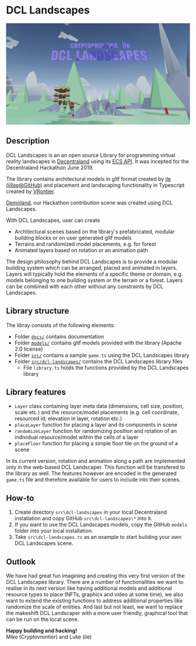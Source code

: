 # DCL Landscapes

![Cryptovrontier and Ile's DCL Landscapes](https://github.com/vrontier/assets/blob/master/dcl-landscapes/dcl-landscapes-demoland.jpg)

## Description
DCL Landscapes is an an open source Library for programming virtual reality landscapes in <a href="http://www.decentraland.org">Decentraland</a> using its <a href="https://github.com/decentraland/ecs-reference">ECS API</a>. 
It was incepted for the Decentraland Hackathon June 2019.

The library contains architectural models in gltf format created by <a href="https://github.com/iillee">ile (iillee@GitHub)</a> and placement and landscaping functionality in Typescript created by <a href="https://github.com/vrontier">VRontier</a>.

<a href="http://www.cryptoquest.io:8090">Demoland</a>, our Hackathon contribution scene was created using DCL Landscapes.

With DCL Landscapes, user can create 

* Architectural scenes based on the library's prefabricated, modular building blocks or on user generated gltf models
* Terrains and randomized model placements, e.g. for forest 
* Animated layers based on rotation or an animation path

The design philosophy behind  DCL Landscapes is to provide a modular building system which can be arranged, placed and animated in layers. Layers will typically hold the elements of a specific theme or domain, e.g. models belonging to one building system or the terrain or a forest. Layers can be combined with each other without any constraints by DCL Landscapes.   

## Library structure
The libray consists of the following elements:
* Folder <a href="https://github.com/vrontier/dcl-landscape-designer/tree/master/docs/">`docs/`</a> contains documentation
* Folder <a href="https://github.com/vrontier/dcl-landscape-designer/tree/master/models/">`models/`</a> contains gltf models provided with the library (Apache 2.0 license)
* Folder <a href="https://github.com/vrontier/dcl-landscape-designer/tree/master/src/">`src/`</a> contains a sample `game.ts` using the DCL Landscapes library
* Folder <a href="https://github.com/vrontier/dcl-landscape-designer/tree/master/src/dcl-landscapes/">`src/dcl-landscapes/`</a> contains the DCL Landscapes library files
  * File `library.ts` holds the functions provided by the DCL Landscapes library

## Library features
* `Layer` class containing layer meta data (dimensions, cell size, position, scale etc.) and the resource/model placements (e.g. cell coordinate, resourced id; elevation in layer, rotation etc.)
* `placeLayer` function for placing a layer and its components in scene
* `randomizeLayer` function for randomizing position and rotation of an individual resource/model within the cells of a layer
* `placeFloor` function for placing a simple floor tile on the ground of a scene

In its current version, rotation and animation along a path are implemented only in the web-based DCL Landscaper. This function will be transfered to the library as well. The features however are encoded in the generated `game.ts` file and therefore available for users to include into their scenes.

## How-to
1. Create directory `src\dcl-landscapes` in your local Decentraland installation and copy GitHub `src\dcl-landscapes\*` into it.
2. If you want to use the DCL Landscapes models, copy the GitHub `models` folder into your local installation.
3. Take `src\dcl-landscapes.ts` as an example to start building your own DCL Landscapes scene.

## Outlook
We have had great fun imagining and creating this very first version of the DCL Landscapes library. There are a number of functionalities we want to realise in its next version like having additional models and additional resource types to place (NFTs, graphics and video at some time), we also want to extend the existing functions to address additional properties like randomize the scale of entities. And last but not least, we want to replace the makeshift DCL Landscaper with a more user friendly, graphical tool that can be run on the local scene.   

**Happy building and hacking!**<br/>
Mike (Cryptovrontier) and Luke (ile)

